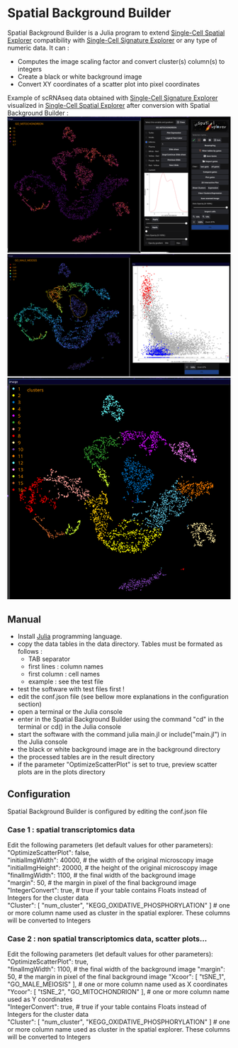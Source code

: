 # Spatial Background Builder

Spatial Background Builder is a Julia program to extend [Single-Cell Spatial Explorer](https://github.com/FredPont/spatial) compatibility with [Single-Cell Signature Explorer](https://sites.google.com/site/fredsoftwares/products/single-cell-signature-explorer) or any type of numeric data. It can :
- Computes the image scaling factor and convert cluster(s) column(s) to integers
- Create a black or white background image
- Convert XY coordinates of a scatter plot into pixel coordinates

Example of scRNAseq data obtained with [Single-Cell Signature Explorer](https://sites.google.com/site/fredsoftwares/products/single-cell-signature-explorer) visualized in [Single-Cell Spatial Explorer](https://github.com/FredPont/spatial) after conversion with Spatial Background Builder :
![scSpatial Explorer Expression!](src/web/spatial1.png "")
![scSpatial Explorer Plot Gates!](src/web/spatial3.png "")
![scSpatial Explorer Clusters!](src/web/spatial2.png "")

## Manual
- Install [Julia](https://julialang.org) programming language.
- copy the data tables in the data directory. Tables must be formated as follows :
    - TAB separator
    - first lines : column names
    - first column : cell names
    - example : see the test file
- test the software with test files first !
- edit the conf.json file (see bellow more explanations in the configuration section)
- open a terminal or the Julia console
- enter in the Spatial Background Builder using the command "cd" in the terminal or cd() in the Julia console
- start the software with the command julia main.jl or  include("main.jl") in the Julia console
- the black or white background image are in the background directory
- the processed tables are in the result directory
- if the parameter "OptimizeScatterPlot" is set to true, preview scatter plots are in the plots directory

## Configuration
Spatial Background Builder is configured by editing the conf.json file

### Case 1 : spatial transcriptomics data
Edit the following parameters (let default values for other parameters):  
"OptimizeScatterPlot": false,  
"initialImgWidth": 40000,  # the width of the original microscopy image  
"initialImgHeight": 20000,    # the height of the original microscopy image  
"finalImgWidth": 1100,    # the final width of the background image  
"margin": 50,      # the margin in pixel of the final background image  
"IntegerConvert": true, # true if your table contains Floats instead of Integers for the cluster data  
"Cluster": [
        "num_cluster",
        "KEGG_OXIDATIVE_PHOSPHORYLATION"
    ]   # one or more column name used as cluster in the spatial explorer. These columns will be converted to Integers  


### Case 2 : non spatial transcriptomics data, scatter plots...

Edit the following parameters (let default values for other parameters):  
"OptimizeScatterPlot": true,   
"finalImgWidth": 1100,    # the final width of the background image 
"margin": 50,      # the margin in pixel of the final background image 
    "Xcoor": [
        "tSNE_1",
        "GO_MALE_MEIOSIS"
    ],   # one or more column name used as X coordinates  
    "Ycoor": [
        "tSNE_2",
        "GO_MITOCHONDRION"
    ],    # one or more column name used as Y coordinates  
"IntegerConvert": true, # true if your table contains Floats instead of Integers for the cluster   data  
"Cluster": [
        "num_cluster",
        "KEGG_OXIDATIVE_PHOSPHORYLATION"
    ]   # one or more column name used as cluster in the spatial explorer. These columns will be converted to Integers   



